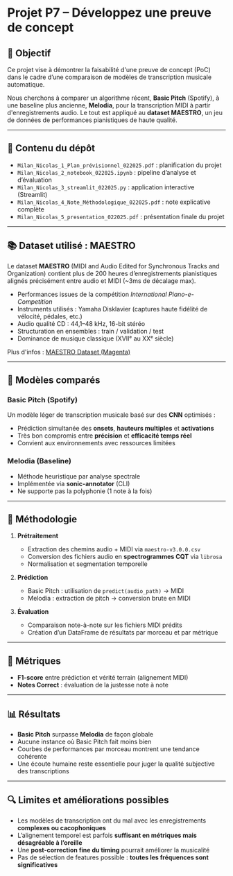 # Projet P7 – Développez une preuve de concept

## 🎯 Objectif

Ce projet vise à démontrer la faisabilité d'une preuve de concept (PoC) dans le cadre d’une comparaison de modèles de transcription musicale automatique.

Nous cherchons à comparer un algorithme récent, **Basic Pitch** (Spotify), à une baseline plus ancienne, **Melodia**, pour la transcription MIDI à partir d'enregistrements audio. Le tout est appliqué au **dataset MAESTRO**, un jeu de données de performances pianistiques de haute qualité.

---

## 📂 Contenu du dépôt

- `Milan_Nicolas_1_Plan_prévisionnel_022025.pdf` : planification du projet
- `Milan_Nicolas_2_notebook_022025.ipynb` : pipeline d’analyse et d’évaluation
- `Milan_Nicolas_3_streamlit_022025.py` : application interactive (Streamlit)
- `Milan_Nicolas_4_Note_Méthodologique_022025.pdf` : note explicative complète
- `Milan_Nicolas_5_presentation_022025.pdf` : présentation finale du projet

---

## 📚 Dataset utilisé : MAESTRO

Le dataset **MAESTRO** (MIDI and Audio Edited for Synchronous Tracks and Organization) contient plus de 200 heures d’enregistrements pianistiques alignés précisément entre audio et MIDI (~3ms de décalage max).

- Performances issues de la compétition *International Piano-e-Competition*
- Instruments utilisés : Yamaha Disklavier (captures haute fidélité de vélocité, pédales, etc.)
- Audio qualité CD : 44,1–48 kHz, 16-bit stéréo
- Structuration en ensembles : train / validation / test
- Dominance de musique classique (XVIIᵉ au XXᵉ siècle)

Plus d'infos : [MAESTRO Dataset (Magenta)](https://magenta.tensorflow.org/datasets/maestro)

---

## 🧠 Modèles comparés

### Basic Pitch (Spotify)
Un modèle léger de transcription musicale basé sur des **CNN** optimisés :
- Prédiction simultanée des **onsets**, **hauteurs multiples** et **activations**
- Très bon compromis entre **précision** et **efficacité temps réel**
- Convient aux environnements avec ressources limitées

### Melodia (Baseline)
- Méthode heuristique par analyse spectrale
- Implémentée via **sonic-annotator** (CLI)
- Ne supporte pas la polyphonie (1 note à la fois)

---

## 🔬 Méthodologie

1. **Prétraitement**
   - Extraction des chemins audio + MIDI via `maestro-v3.0.0.csv`
   - Conversion des fichiers audio en **spectrogrammes CQT** via `librosa`
   - Normalisation et segmentation temporelle

2. **Prédiction**
   - Basic Pitch : utilisation de `predict(audio_path)` → MIDI
   - Melodia : extraction de pitch → conversion brute en MIDI

3. **Évaluation**
   - Comparaison note-à-note sur les fichiers MIDI prédits
   - Création d’un DataFrame de résultats par morceau et par métrique

---

## 📏 Métriques

- **F1-score** entre prédiction et vérité terrain (alignement MIDI)
- **Notes Correct** : évaluation de la justesse note à note

---

## 📊 Résultats

- **Basic Pitch** surpasse **Melodia** de façon globale
- Aucune instance où Basic Pitch fait moins bien
- Courbes de performances par morceau montrent une tendance cohérente
- Une écoute humaine reste essentielle pour juger la qualité subjective des transcriptions

---

## 🔍 Limites et améliorations possibles

- Les modèles de transcription ont du mal avec les enregistrements **complexes ou cacophoniques**
- L’alignement temporel est parfois **suffisant en métriques mais désagréable à l’oreille**
- Une **post-correction fine du timing** pourrait améliorer la musicalité
- Pas de sélection de features possible : **toutes les fréquences sont significatives**
